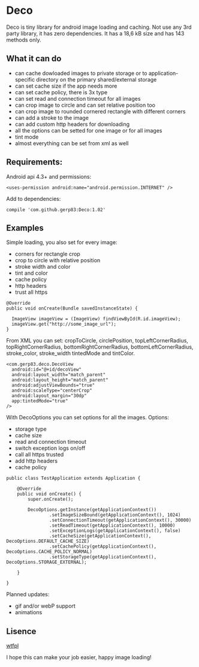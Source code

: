 # Deco

Deco is tiny library for android image loading and caching. Not use any 3rd party library, it has zero dependencies. It has a 18,6 kB size and has 143 methods only.

## What it can do

- can cache dowloaded images to private storage or to application-specific directory on the primary shared/external storage
- can set cache size if the app needs more
- can set cache policy, there is 3x type
- can set read and connection timeout for all images
- can crop image to circle and can set relative position too
- can crop image to rounded cornered rectangle with different corners
- can add a stroke to the image
- can add custom http headers for downloading
- all the options can be setted for one image or for all images
- tint mode
- almost everything can be set from xml as well
  
## Requirements:
Android api 4.3+ and permissions:
```
<uses-permission android:name="android.permission.INTERNET" />
```
Add to dependencies:
```
compile 'com.github.gerp83:Deco:1.02'
```

## Examples

Simple loading, you also set for every image:
- corners for rectangle crop
- crop to circle with relative position
- stroke width and color
- tint and color
- cache policy
- http headers
- trust all https

```
@Override 
public void onCreate(Bundle savedInstanceState) {
  
  ImageView imageView = (ImageView) findViewById(R.id.imageView);
  imageView.get("http://some_image_url");
}
```

From XML you can set: cropToCircle, circlePosition, topLeftCornerRadius, topRightCornerRadius, bottomRightCornerRadius, bottomLeftCornerRadius, stroke_color, stroke_width tintedMode and tintColor.

```
<com.gerp83.deco.DecoView
  android:id="@+id/decoView"
  android:layout_width="match_parent"
  android:layout_height="match_parent"
  android:adjustViewBounds="true"
  android:scaleType="centerCrop"
  android:layout_margin="30dp"
  app:tintedMode="true"
/>
```

With DecoOptions you can set options for all the images. Options:
- storage type
- cache size
- read and connection timeout
- switch exception logs on/off
- call all https trusted
- add http headers
- cache policy

```
public class TestApplication extends Application {

    @Override
    public void onCreate() {
        super.onCreate();

        DecoOptions.getInstance(getApplicationContext())
                .setImageSizeBound(getApplicationContext(), 1024)
                .setConnectionTimeout(getApplicationContext(), 30000)
                .setReadTimeout(getApplicationContext(), 10000)
                .setExceptionLogs(getApplicationContext(), false)
                .setCacheSize(getApplicationContext(), DecoOptions.DEFAULT_CACHE_SIZE)
                .setCachePolicy(getApplicationContext(), DecoOptions.CACHE_POLICY_NORMAL)
                .setStorageType(getApplicationContext(), DecoOptions.STORAGE_EXTERNAL);

    }

}
```

Planned updates:
- gif and/or webP support
- animations

## Lisence
[wtfpl](http://www.wtfpl.net/)

I hope this can make your job easier, happy image loading!

